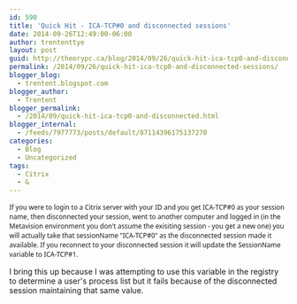 ```yaml
---
id: 590
title: 'Quick Hit - ICA-TCP#0 and disconnected sessions'
date: 2014-09-26T12:49:00-06:00
author: trententtye
layout: post
guid: http://theorypc.ca/blog/2014/09/26/quick-hit-ica-tcp0-and-disconnected-sessions/
permalink: /2014/09/26/quick-hit-ica-tcp0-and-disconnected-sessions/
blogger_blog:
  - trentent.blogspot.com
blogger_author:
  - Trentent
blogger_permalink:
  - /2014/09/quick-hit-ica-tcp0-and-disconnected.html
blogger_internal:
  - /feeds/7977773/posts/default/87114396175137270
categories:
  - Blog
  - Uncategorized
tags:
  - Citrix
  - &
---
```

<span style="font-family: 'Segoe UI'; font-size: 9pt;">If you were to login to a Citrix server with your ID and you get ICA-TCP#0 as your session name, then disconnected your session, went to another computer and logged in (in the Metavision environment you don't assume the exisiting session - you get a new one) you will actually take that sessionName "ICA-TCP#0" as the disconnected session made it available. If you reconnect to your disconnected session it will update the SessionName variable to ICA-TCP#1. </span>

I bring this up because I was attempting to use this variable in the registry to determine a user's process list but it fails because of the disconnected session maintaining that same value.

<table>
</table>

<!-- AddThis Advanced Settings generic via filter on the_content -->

<!-- AddThis Share Buttons generic via filter on the_content -->